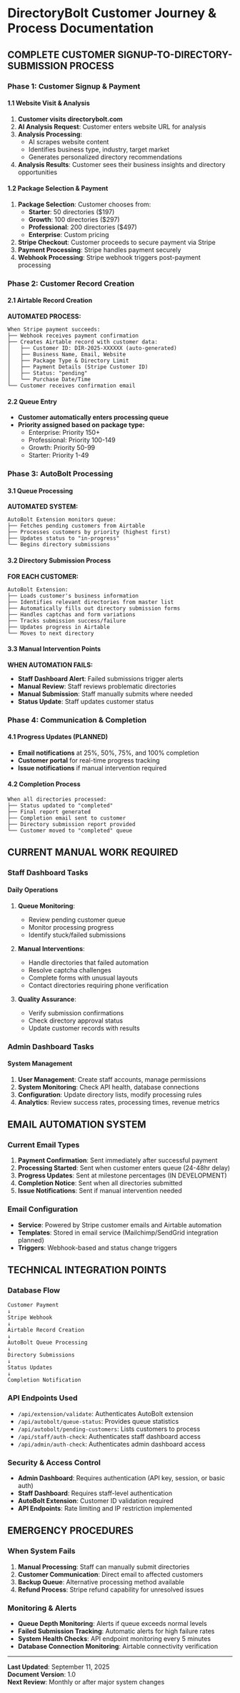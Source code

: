 # DirectoryBolt Customer Journey & Process Documentation

## COMPLETE CUSTOMER SIGNUP-TO-DIRECTORY-SUBMISSION PROCESS

### Phase 1: Customer Signup & Payment

#### 1.1 Website Visit & Analysis
1. **Customer visits directorybolt.com**
2. **AI Analysis Request**: Customer enters website URL for analysis
3. **Analysis Processing**: 
   - AI scrapes website content
   - Identifies business type, industry, target market
   - Generates personalized directory recommendations
4. **Analysis Results**: Customer sees their business insights and directory opportunities

#### 1.2 Package Selection & Payment
1. **Package Selection**: Customer chooses from:
   - **Starter**: 50 directories ($197)
   - **Growth**: 100 directories ($297) 
   - **Professional**: 200 directories ($497)
   - **Enterprise**: Custom pricing
2. **Stripe Checkout**: Customer proceeds to secure payment via Stripe
3. **Payment Processing**: Stripe handles payment securely
4. **Webhook Processing**: Stripe webhook triggers post-payment processing

### Phase 2: Customer Record Creation

#### 2.1 Airtable Record Creation
**AUTOMATED PROCESS:**
```
When Stripe payment succeeds:
├── Webhook receives payment confirmation
├── Creates Airtable record with customer data:
│   ├── Customer ID: DIR-2025-XXXXXX (auto-generated)
│   ├── Business Name, Email, Website
│   ├── Package Type & Directory Limit
│   ├── Payment Details (Stripe Customer ID)
│   ├── Status: "pending"
│   └── Purchase Date/Time
└── Customer receives confirmation email
```

#### 2.2 Queue Entry
- **Customer automatically enters processing queue**
- **Priority assigned based on package type:**
  - Enterprise: Priority 150+
  - Professional: Priority 100-149
  - Growth: Priority 50-99  
  - Starter: Priority 1-49

### Phase 3: AutoBolt Processing

#### 3.1 Queue Processing
**AUTOMATED SYSTEM:**
```
AutoBolt Extension monitors queue:
├── Fetches pending customers from Airtable
├── Processes customers by priority (highest first)
├── Updates status to "in-progress"
└── Begins directory submissions
```

#### 3.2 Directory Submission Process
**FOR EACH CUSTOMER:**
```
AutoBolt Extension:
├── Loads customer's business information
├── Identifies relevant directories from master list
├── Automatically fills out directory submission forms
├── Handles captchas and form variations
├── Tracks submission success/failure
├── Updates progress in Airtable
└── Moves to next directory
```

#### 3.3 Manual Intervention Points
**WHEN AUTOMATION FAILS:**
- **Staff Dashboard Alert**: Failed submissions trigger alerts
- **Manual Review**: Staff reviews problematic directories  
- **Manual Submission**: Staff manually submits where needed
- **Status Update**: Staff updates customer status

### Phase 4: Communication & Completion

#### 4.1 Progress Updates (PLANNED)
- **Email notifications** at 25%, 50%, 75%, and 100% completion
- **Customer portal** for real-time progress tracking
- **Issue notifications** if manual intervention required

#### 4.2 Completion Process
```
When all directories processed:
├── Status updated to "completed" 
├── Final report generated
├── Completion email sent to customer
├── Directory submission report provided
└── Customer moved to "completed" queue
```

## CURRENT MANUAL WORK REQUIRED

### Staff Dashboard Tasks

#### Daily Operations
1. **Queue Monitoring**: 
   - Review pending customer queue
   - Monitor processing progress
   - Identify stuck/failed submissions

2. **Manual Interventions**:
   - Handle directories that failed automation
   - Resolve captcha challenges  
   - Complete forms with unusual layouts
   - Contact directories requiring phone verification

3. **Quality Assurance**:
   - Verify submission confirmations
   - Check directory approval status
   - Update customer records with results

### Admin Dashboard Tasks

#### System Management
1. **User Management**: Create staff accounts, manage permissions
2. **System Monitoring**: Check API health, database connections  
3. **Configuration**: Update directory lists, modify processing rules
4. **Analytics**: Review success rates, processing times, revenue metrics

## EMAIL AUTOMATION SYSTEM

### Current Email Types
1. **Payment Confirmation**: Sent immediately after successful payment
2. **Processing Started**: Sent when customer enters queue (24-48hr delay)
3. **Progress Updates**: Sent at milestone percentages (IN DEVELOPMENT)
4. **Completion Notice**: Sent when all directories submitted
5. **Issue Notifications**: Sent if manual intervention needed

### Email Configuration
- **Service**: Powered by Stripe customer emails and Airtable automation
- **Templates**: Stored in email service (Mailchimp/SendGrid integration planned)
- **Triggers**: Webhook-based and status change triggers

## TECHNICAL INTEGRATION POINTS

### Database Flow
```
Customer Payment 
↓
Stripe Webhook
↓  
Airtable Record Creation
↓
AutoBolt Queue Processing
↓
Directory Submissions
↓
Status Updates
↓
Completion Notification
```

### API Endpoints Used
- `/api/extension/validate`: Authenticates AutoBolt extension
- `/api/autobolt/queue-status`: Provides queue statistics
- `/api/autobolt/pending-customers`: Lists customers to process
- `/api/staff/auth-check`: Authenticates staff dashboard access
- `/api/admin/auth-check`: Authenticates admin dashboard access

### Security & Access Control
- **Admin Dashboard**: Requires authentication (API key, session, or basic auth)
- **Staff Dashboard**: Requires staff-level authentication  
- **AutoBolt Extension**: Customer ID validation required
- **API Endpoints**: Rate limiting and IP restriction implemented

## EMERGENCY PROCEDURES

### When System Fails
1. **Manual Processing**: Staff can manually submit directories
2. **Customer Communication**: Direct email to affected customers
3. **Backup Queue**: Alternative processing method available
4. **Refund Process**: Stripe refund capability for unresolved issues

### Monitoring & Alerts
- **Queue Depth Monitoring**: Alerts if queue exceeds normal levels
- **Failed Submission Tracking**: Automatic alerts for high failure rates  
- **System Health Checks**: API endpoint monitoring every 5 minutes
- **Database Connection Monitoring**: Airtable connectivity verification

---

**Last Updated**: September 11, 2025  
**Document Version**: 1.0  
**Next Review**: Monthly or after major system changes